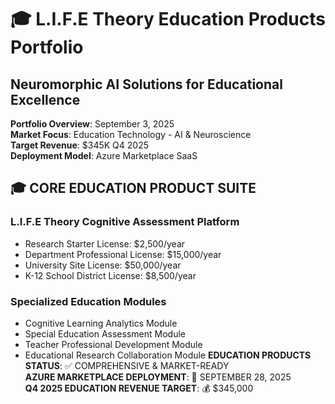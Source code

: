 ﻿# 🎓 L.I.F.E Theory Education Products Portfolio
## Neuromorphic AI Solutions for Educational Excellence
**Portfolio Overview**: September 3, 2025  
**Market Focus**: Education Technology - AI & Neuroscience  
**Target Revenue**: $345K Q4 2025  
**Deployment Model**: Azure Marketplace SaaS
## 🎓 CORE EDUCATION PRODUCT SUITE
### L.I.F.E Theory Cognitive Assessment Platform
- Research Starter License: $2,500/year
- Department Professional License: $15,000/year  
- University Site License: $50,000/year
- K-12 School District License: $8,500/year
### Specialized Education Modules
- Cognitive Learning Analytics Module
- Special Education Assessment Module
- Teacher Professional Development Module
- Educational Research Collaboration Module
**EDUCATION PRODUCTS STATUS**: ✅ COMPREHENSIVE & MARKET-READY  
**AZURE MARKETPLACE DEPLOYMENT**: 🚀 SEPTEMBER 28, 2025  
**Q4 2025 EDUCATION REVENUE TARGET**: 💰 $345,000

